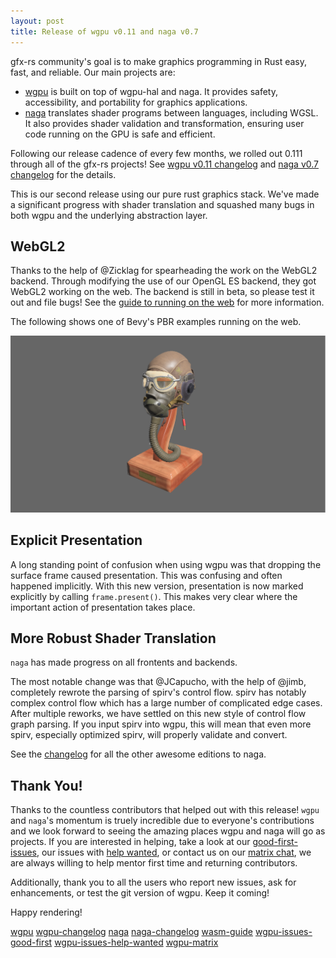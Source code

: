 ```yaml
---
layout: post
title: Release of wgpu v0.11 and naga v0.7
---
```


gfx-rs community's goal is to make graphics programming in Rust easy, fast, and reliable. Our main projects are:

  - [wgpu](wgpu) is built on top of wgpu-hal and naga. It provides safety, accessibility, and portability for graphics applications.
  - [naga](naga) translates shader programs between languages, including WGSL. It also provides shader validation and transformation, ensuring user code running on the GPU is safe and efficient.

Following our release cadence of every few months, we rolled out 0.111 through all of the gfx-rs projects! See [wgpu v0.11 changelog](wgpu-changelog) and [naga v0.7 changelog](naga-changelog) for the details.

This is our second release using our pure rust graphics stack. We've made a significant progress with shader translation and squashed many bugs in both wgpu and the underlying abstraction layer.

## WebGL2

Thanks to the help of @Zicklag for spearheading the work on the WebGL2 backend. Through modifying the use of our OpenGL ES backend, they got WebGL2 working on the web. The backend is still in beta, so please test it out and file bugs! See the [guide to running on the web](wasm-guide) for more information.

The following shows one of Bevy's PBR examples running on the web.

![bevy running on webgl2](/img/bevy-webgl2.png)

## Explicit Presentation

A long standing point of confusion when using wgpu was that dropping the surface frame caused presentation. This was confusing and often happened implicitly. With this new version, presentation is now marked explicitly by calling `frame.present()`. This makes very clear where the important action of presentation takes place.

## More Robust Shader Translation

`naga` has made progress on all frontents and backends. 

The most notable change was that @JCapucho, with the help of @jimb, completely rewrote the parsing of spirv's control flow. spirv has notably complex control flow which has a large number of complicated edge cases. After multiple reworks, we have settled on this new style of control flow graph parsing. If you input spirv into wgpu, this will mean that even more spirv, especially optimized spirv, will properly validate and convert. 

See the [changelog](naga-changelog) for all the other awesome editions to naga.

## Thank You!

Thanks to the countless contributors that helped out with this release! `wgpu` and `naga`'s momentum is truely incredible due to everyone's contributions and we look forward to seeing the amazing places wgpu and naga will go as projects. If you are interested in helping, take a look at our [good-first-issues](wgpu-issues-good-first), our issues with [help wanted](wgpu-issues-help-wanted), or contact us on our [matrix chat](wgpu-matrix), we are always willing to help mentor first time and returning contributors.

Additionally, thank you to all the users who report new issues, ask for enhancements, or test the git version of wgpu. Keep it coming!

Happy rendering!

[wgpu](https://github.com/gfx-rs/wgpu)
[wgpu-changelog](https://github.com/gfx-rs/wgpu/blob/master/CHANGELOG.md#wgpu-011-2021-10-07)
[naga](https://github.com/gfx-rs/naga)
[naga-changelog](https://github.com/gfx-rs/naga/blob/master/CHANGELOG.md#v07-2021-10-07)
[wasm-guide](https://github.com/gfx-rs/wgpu/wiki/Running-on-the-Web-with-WebGPU-and-WebGL)
[wgpu-issues-good-first](https://github.com/gfx-rs/wgpu/issues?q=is%3Aissue+is%3Aopen+sort%3Aupdated-desc+label%3A%22good+first+issue%22)
[wgpu-issues-help-wanted](https://github.com/gfx-rs/wgpu/issues?q=is%3Aissue+is%3Aopen+sort%3Aupdated-desc+label%3A%22help+wanted%22)
[wgpu-matrix](https://matrix.to/#/#wgpu:matrix.org)
